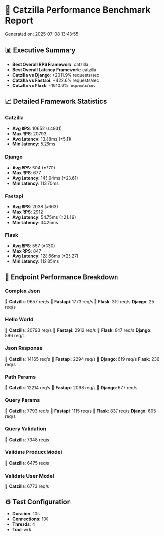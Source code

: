 # 🚀 Catzilla Performance Benchmark Report

Generated on: 2025-07-08 13:48:55

## 📊 Executive Summary

- **Best Overall RPS Framework**: catzilla
- **Best Overall Latency Framework**: catzilla
- **Catzilla vs Django**: +2011.9% requests/sec
- **Catzilla vs Fastapi**: +422.6% requests/sec
- **Catzilla vs Flask**: +1810.8% requests/sec

## 📈 Detailed Framework Statistics

### Catzilla
- **Avg RPS**: 10652 (±4931)
- **Max RPS**: 20793
- **Avg Latency**: 13.88ms (±5.11)
- **Min Latency**: 5.26ms

### Django
- **Avg RPS**: 504 (±270)
- **Max RPS**: 677
- **Avg Latency**: 145.94ms (±23.61)
- **Min Latency**: 113.70ms

### Fastapi
- **Avg RPS**: 2038 (±663)
- **Max RPS**: 2912
- **Avg Latency**: 54.75ms (±21.49)
- **Min Latency**: 34.25ms

### Flask
- **Avg RPS**: 557 (±330)
- **Max RPS**: 847
- **Avg Latency**: 128.66ms (±25.27)
- **Min Latency**: 112.85ms

## 🎯 Endpoint Performance Breakdown

### Complex Json
🥇 **Catzilla**: 9657 req/s
🥈 **Fastapi**: 1773 req/s
🥉 **Flask**: 310 req/s
   **Django**: 25 req/s

### Hello World
🥇 **Catzilla**: 20793 req/s
🥈 **Fastapi**: 2912 req/s
🥉 **Flask**: 847 req/s
   **Django**: 596 req/s

### Json Response
🥇 **Catzilla**: 14165 req/s
🥈 **Fastapi**: 2294 req/s
🥉 **Django**: 619 req/s
   **Flask**: 236 req/s

### Path Params
🥇 **Catzilla**: 12214 req/s
🥈 **Fastapi**: 2098 req/s
🥉 **Django**: 677 req/s

### Query Params
🥇 **Catzilla**: 7793 req/s
🥈 **Fastapi**: 1115 req/s
🥉 **Flask**: 837 req/s
   **Django**: 605 req/s

### Query Validation
🥇 **Catzilla**: 7348 req/s

### Validate Product Model
🥇 **Catzilla**: 6475 req/s

### Validate User Model
🥇 **Catzilla**: 6773 req/s

## ⚙️ Test Configuration

- **Duration**: 10s
- **Connections**: 100
- **Threads**: 4
- **Tool**: wrk
